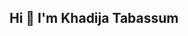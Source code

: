 ## Hi  👋 I'm Khadija Tabassum

<!--
**khadijatabassum/khadijatabassum** is a ✨ _special_ ✨ repository because its `README.md` (this file) appears on your GitHub profile.
 I'm a passionate Software Quality Assurance Engineer with over 2 years of hands-on experience, blending technical finesse with a keen eye for detail in the health and commerce realms. My journey has been all about ensuring impeccable software performance, whether it's enhancing patient care systems or fine-tuning e-commerce platforms.
Expert in manual, API, performance, and database testing with a proven track record in identifying critical issues and ensuring software reliability. Skilled in automation, developing robust test scripts to streamline testing processes and enhance product quality.

Here are some ideas to get you started:

- 🔭 I’m currently working on ...
- 🌱 I’m currently learning ...
- 👯 I’m looking to collaborate on ...
- 🤔 I’m looking for help with ...
- 💬 Ask me about ...
- 📫 How to reach me: ...
- 😄 Pronouns: ...
- ⚡ Fun fact: ...
-->
